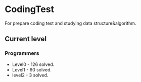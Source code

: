 # CodingTest

For prepare coding test and studying data structure&algorithm.

## Current level

### Programmers

- Level0 - 126 solved.
- Level1 - 60 solved.
- level2 - 3 solved.
